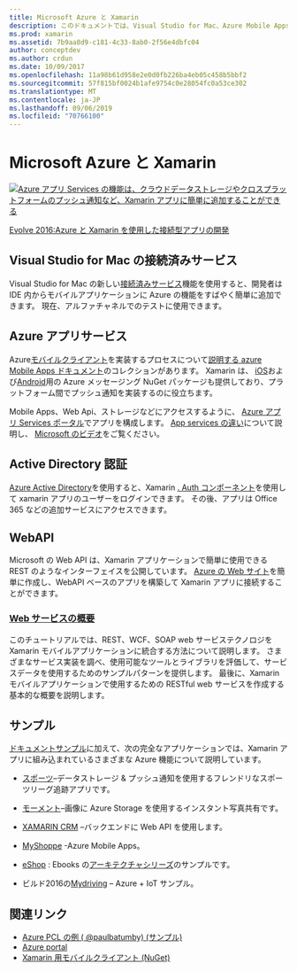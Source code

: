 ```yaml
---
title: Microsoft Azure と Xamarin
description: このドキュメントでは、Visual Studio for Mac、Azure Mobile Apps、Active Directory 認証、WebAPI の接続済みサービスに関するドキュメントへのリンクを示します。
ms.prod: xamarin
ms.assetid: 7b9aa8d9-c181-4c33-8ab0-2f56e4dbfc04
author: conceptdev
ms.author: crdun
ms.date: 10/09/2017
ms.openlocfilehash: 11a98b61d958e2e0d0fb226ba4eb05c458b5bbf2
ms.sourcegitcommit: 57f815bf0024b1afe9754c0e28054fc0a53ce302
ms.translationtype: MT
ms.contentlocale: ja-JP
ms.lasthandoff: 09/06/2019
ms.locfileid: "70766100"
---
```

# <a name="microsoft-azure-and-xamarin"></a>Microsoft Azure と Xamarin

[![](images/evolve-mikej-azure-sml.png "Azure アプリ Services の機能は、クラウドデータストレージやクロスプラットフォームのプッシュ通知など、Xamarin アプリに簡単に追加することができる")](https://evolve.xamarin.com/session/56ec886fde91c6253c277bc6)

[Evolve 2016:Azure と Xamarin を使用した接続型アプリの開発](https://evolve.xamarin.com/session/56ec886fde91c6253c277bc6)

## <a name="connected-services-in-visual-studio-for-mac"></a>Visual Studio for Mac の接続済みサービス

Visual Studio for Mac の新しい[接続済みサービス](connected-services.md)機能を使用すると、開発者は IDE 内からモバイルアプリケーションに Azure の機能をすばやく簡単に追加できます。 現在、アルファチャネルでのテストに使用できます。

## <a name="azure-app-services"></a>Azure アプリサービス

Azure[モバイルクライアント](https://www.nuget.org/packages/Microsoft.Azure.Mobile.Client/)を実装するプロセスについて[説明する azure Mobile Apps ドキュメント](~/cross-platform/data-cloud/mobile-apps.md)のコレクションがあります。
Xamarin は、 [iOS](https://www.nuget.org/packages/Xamarin.Azure.NotificationHubs.iOS/)および[Android](https://www.nuget.org/packages/Xamarin.Azure.NotificationHubs.Android/)用の Azure メッセージング NuGet パッケージも提供しており、プラットフォーム間でプッシュ通知を実装するのに役立ちます。

Mobile Apps、Web Api、ストレージなどにアクセスするように、 [Azure アプリ Services ポータル](https://portal.azure.com/)でアプリを構成します。 [App services の違い](https://azure.microsoft.com/updates/whats-new-with-azure-app-service/)について説明し、 [Microsoft のビデオ](https://azure.microsoft.com/campaigns/azure-march-announcement/)をご覧ください。

## <a name="active-directory-authentication"></a>Active Directory 認証

[Azure Active Directory](~/cross-platform/data-cloud/active-directory/index.md)を使用すると、Xamarin [. Auth コンポーネント](https://www.nuget.org/packages/Xamarin.Auth/)を使用して xamarin アプリのユーザーをログインできます。
その後、アプリは Office 365 などの追加サービスにアクセスできます。

## <a name="webapi"></a>WebAPI

Microsoft の Web API は、Xamarin アプリケーションで簡単に使用できる REST のようなインターフェイスを公開しています。
[Azure の Web サイト](https://trywebsites.azurewebsites.net/)を簡単に作成し、WebAPI ベースのアプリを構築して Xamarin アプリに接続することができます。

### <a name="introduction-to-web-servicescross-platformdata-cloudweb-servicesindexmd"></a>[Web サービスの概要](~/cross-platform/data-cloud/web-services/index.md)

このチュートリアルでは、REST、WCF、SOAP web サービステクノロジを Xamarin モバイルアプリケーションに統合する方法について説明します。 さまざまなサービス実装を調べ、使用可能なツールとライブラリを評価して、サービスデータを使用するためのサンプルパターンを提供します。 最後に、Xamarin モバイルアプリケーションで使用するための RESTful web サービスを作成する基本的な概要を説明します。

## <a name="samples"></a>サンプル

[ドキュメントサンプル](https://github.com/xamarin/mobile-samples/tree/master/Azure)に加えて、次の完全なアプリケーションでは、Xamarin アプリに組み込まれているさまざまな Azure 機能について説明しています。

- [スポーツ](https://github.com/xamarin/Sport)–データストレージ & プッシュ通知を使用するフレンドリなスポーツリーグ追跡アプリです。
- [モーメント](https://github.com/pierceboggan/Moments)–画像に Azure Storage を使用するインスタント写真共有です。
- [XAMARIN CRM](https://github.com/xamarin/app-crm) –バックエンドに Web API を使用します。
- [MyShoppe](https://github.com/jamesmontemagno/MyShoppe) -Azure Mobile Apps。

- [eShop](https://github.com/dotnet-architecture/eShopOnContainers) : Ebooks の[アーキテクチャシリーズ](https://www.microsoft.com/net/learn/architecture)のサンプルです。
- ビルド2016の[Mydriving](https://azure.microsoft.com/campaigns/mydriving/) – Azure + IoT サンプル。

## <a name="related-links"></a>関連リンク

- [Azure PCL の例 ( @paulbatumby) (サンプル)](https://github.com/paulbatum/mobile-services-xamarin-pcl)
- [Azure portal](https://azure.microsoft.com/)
- [Xamarin 用モバイルクライアント (NuGet)](https://www.nuget.org/packages/Microsoft.Azure.Mobile.Client/)
